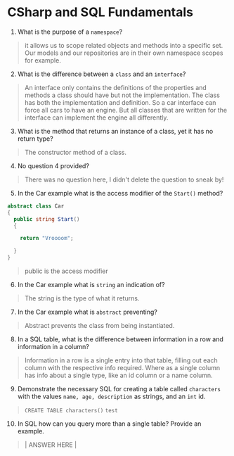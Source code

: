 # CSharp and SQL Fundamentals
01. What is the purpose of a `namespace`?

  > it allows us to scope related objects and methods into a specific set. Our models and our repositories are in their own namespace scopes for example.

02. What is the difference between a `class` and an `interface`?

  > An interface only contains the definitions of the properties and methods a class should have but not the implementation. The class has both the implementation and definition. So a car interface can force all cars to have an engine. But all classes that are written for the interface can implement the engine all differently.

03. What is the method that returns an instance of a class, yet it has no return type?

  > The constructor method of a class.

04. No question 4 provided?

  >There was no question here, I didn't delete the question to sneak by!

05. In the Car example what is the access modifier of the `Start()` method?

  ```c#
  abstract class Car
  {
    public string Start()
    {

      return "Vroooom";

    }
  }
  ```

  > public is the access modifier

06. In the Car example what is `string` an indication of?

  > The string is the type of what it returns.

07. In the Car example what is `abstract` preventing?

  > Abstract prevents the class from being instantiated.

08. In a SQL table, what is the difference between information in a row and information in a column?

  > Information in a row is a single entry into that table, filling out each column with the respective info required. Where as a single column has info about a single type, like an id column or a name column.

09. Demonstrate the necessary SQL for creating a table called `characters` with the values `name, age, description` as strings, and an `int` id.

  > `CREATE TABLE characters()`
  > `test`

10. In SQL how can you query more than a single table? Provide an example.

  > | ANSWER HERE |
